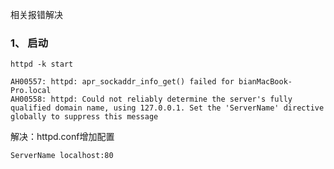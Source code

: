 相关报错解决

### 1、 启动

```
httpd -k start

AH00557: httpd: apr_sockaddr_info_get() failed for bianMacBook-Pro.local
AH00558: httpd: Could not reliably determine the server's fully qualified domain name, using 127.0.0.1. Set the 'ServerName' directive globally to suppress this message
```
解决：httpd.conf增加配置

```
ServerName localhost:80
```